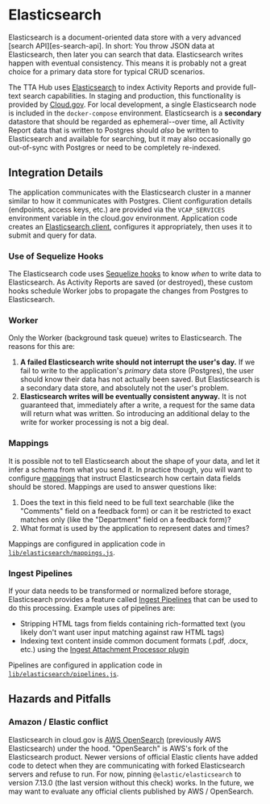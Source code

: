 # Elasticsearch

Elasticsearch is a document-oriented data store with a very advanced [search API][es-search-api]. In short: You throw JSON data at Elasticsearch, then later you can search that data. Elasticsearch writes happen with eventual consistency. This means it is probably not a great choice for a primary data store for typical CRUD scenarios.

The TTA Hub uses [Elasticsearch][elasticsearch] to index Activity Reports and provide full-text search capabilities. In staging and production, this functionality is provided by [Cloud.gov][cg-elasticsearch]. For local development, a single Elasticsearch node is included in the `docker-compose` environment. Elasticsearch is a **secondary** datastore that should be regarded as ephemeral--over time, all Activity Report data that is written to Postgres should _also_ be written to Elasticsearch and available for searching, but it may also occasionally go out-of-sync with Postgres or need to be completely re-indexed.

## Integration Details

The application communicates with the Elasticsearch cluster in a manner similar to how it communicates with Postgres. Client configuration details (endpoints, access keys, etc.) are provided via the `VCAP_SERVICES` environment variable in the cloud.gov environment. Application code creates an [Elasticsearch client][es-client], configures it appropriately, then uses it to submit and query for data.
### Use of Sequelize Hooks

The Elasticsearch code uses [Sequelize hooks][sequelize-hooks] to know _when_ to write data to Elasticsearch. As Activity Reports are saved (or destroyed), these custom hooks schedule Worker jobs to propagate the changes from Postgres to Elasticsearch.

### Worker

Only the Worker (background task queue) writes to Elasticsearch. The reasons for this are:

1. **A failed Elasticsearch write should not interrupt the user's day.** If we fail to write to the application's _primary_ data store (Postgres), the user should know their data has not actually been saved. But Elasticsearch is a secondary data store, and absolutely not the user's problem.
2. **Elasticsearch writes will be eventually consistent anyway.** It is not guaranteed that, immediately after a write, a request for the same data will return what was written. So introducing an additional delay to the write for worker processing is not a big deal.

### Mappings

It is possible not to tell Elasticsearch about the shape of your data, and let it infer a schema from what you send it. In practice though, you will want to configure [mappings][es-mappings] that instruct Elasticsearch how certain data fields should be stored. Mappings are used to answer questions like:

1. Does the text in this field need to be full text searchable (like the "Comments" field on a feedback form) or can it be restricted to exact matches only (like the "Department" field on a feedback form)?
2. What format is used by the application to represent dates and times?

Mappings are configured in application code in [`lib/elasticsearch/mappings.js`](../src/lib/elasticsearch/mappings.js).

### Ingest Pipelines

If your data needs to be transformed or normalized before storage, Elasticsearch provides a feature called [Ingest Pipelines][es-pipelines] that can be used to do this processing. Example uses of pipelines are:

- Stripping HTML tags from fields containing rich-formatted text (you likely don't want user input matching against raw HTML tags)
- Indexing text content inside common document formats (.pdf, .docx, etc.) using the [Ingest Attachment Processor plugin][ingest-attachment]

Pipelines are configured in application code in [`lib/elasticsearch/pipelines.js`](../src/lib/elasticsearch/pipelines.js).

## Hazards and Pitfalls

### Amazon / Elastic conflict

Elasticsearch in cloud.gov is [AWS OpenSearch][aws-opensearch] (previously AWS Elasticsearch) under the hood. "OpenSearch" is AWS's fork of the Elasticsearch product. Newer versions of official Elastic clients have added code to detect when they are communicating with forked Elasticsearch servers and refuse to run. For now, pinning `@elastic/elasticsearch` to version 7.13.0 (the last version without this check) works. In the future, we may want to evaluate any official clients published by AWS / OpenSearch.

[elasticsearch]: https://www.elastic.co/guide/en/elasticsearch/reference/current/index.html
[cg-elasticsearch]: https://cloud.gov/docs/services/aws-elasticsearch/
[es-client]: https://www.npmjs.com/package/@elastic/elasticsearch/v/7.13.0
[sequelize-hooks]: https://sequelize.org/master/manual/hooks.html
[es-pipelines]: https://www.elastic.co/guide/en/elasticsearch/reference/current/index.html
[ingest-attachment]: https://www.elastic.co/guide/en/elasticsearch/plugins/current/ingest-attachment.html
[aws-opensearch]: https://aws.amazon.com/opensearch-service/
[es-mappings]: https://www.elastic.co/guide/en/elasticsearch/reference/current/mapping.html